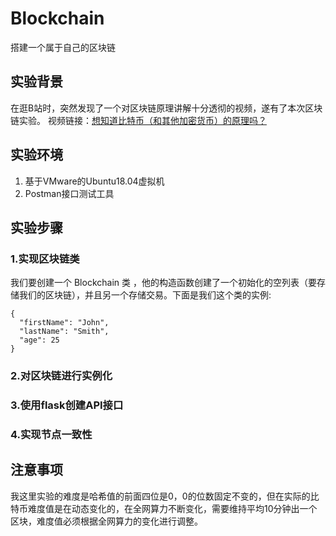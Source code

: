 # Blockchain
搭建一个属于自己的区块链

## 实验背景
在逛B站时，突然发现了一个对区块链原理讲解十分透彻的视频，遂有了本次区块链实验。
视频链接：[想知道比特币（和其他加密货币）的原理吗？](https://www.bilibili.com/video/av12465079)

## 实验环境
1.	基于VMware的Ubuntu18.04虚拟机
2.	Postman接口测试工具

## 实验步骤

### 1.实现区块链类
我们要创建一个 Blockchain 类 ，他的构造函数创建了一个初始化的空列表（要存储我们的区块链），并且另一个存储交易。下面是我们这个类的实例:
```
{
  "firstName": "John",
  "lastName": "Smith",
  "age": 25
}
```
### 2.对区块链进行实例化
### 3.使用flask创建API接口
### 4.实现节点一致性

## 注意事项
我这里实验的难度是哈希值的前面四位是0，0的位数固定不变的，但在实际的比特币难度值是在动态变化的，在全网算力不断变化，需要维持平均10分钟出一个区块，难度值必须根据全网算力的变化进行调整。
